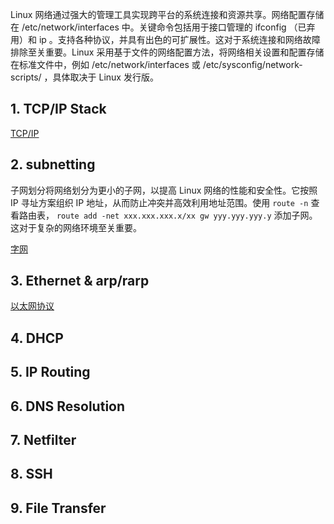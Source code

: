 
Linux 网络通过强大的管理工具实现跨平台的系统连接和资源共享。网络配置存储在 /etc/network/interfaces 中。关键命令包括用于接口管理的 ifconfig （已弃用）和 ip 。支持各种协议，并具有出色的可扩展性。这对于系统连接和网络故障排除至关重要。Linux 采用基于文件的网络配置方法，将网络相关设置和配置存储在标准文件中，例如 /etc/network/interfaces 或 /etc/sysconfig/network-scripts/ ，具体取决于 Linux 发行版。



## 1. TCP/IP Stack
[TCP/IP](../Linux网络管理/协议栈/index.md)

## 2. subnetting 

子网划分将网络划分为更小的子网，以提高 Linux 网络的性能和安全性。它按照 IP 寻址方案组织 IP 地址，从而防止冲突并高效利用地址范围。使用 `route -n` 查看路由表， `route add -net xxx.xxx.xxx.x/xx gw yyy.yyy.yyy.y` 添加子网。这对于复杂的网络环境至关重要。

[字网](../Linux网络管理/子网/index.md)
## 3. Ethernet & arp/rarp

[以太网协议](../Linux网络管理/以太网及arp协议/index.md)
## 4. DHCP 

## 5. IP  Routing

## 6. DNS  Resolution

## 7. Netfilter 

## 8. SSH

## 9. File Transfer